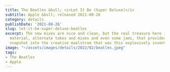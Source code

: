 ```yaml
---
title: The Beatles &bull; <i>Let It Be (Super Deluxe)</i>
subtitle: Apple &bull; released 2021-08-26
category: details
publishDate: '2021-08-26'
slug: let-it-be-super-deluxe-beatles
excerpt: The new mixes are nice and clean, but the real treasure here is the extra
  material, alternate takes and mixes and even some jams, that provides an intimate
  snapshot into the creative maelstrom that was this explosively inventive foursome.
image: "~/assets/images/details/2022/02/beatles.jpeg"
tags:
- The Beatles
- Apple
---
```


